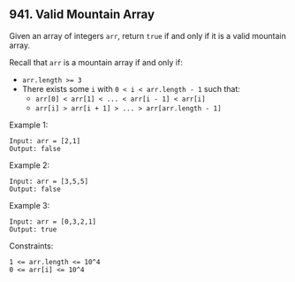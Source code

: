 ## 941. Valid Mountain Array

Given an array of integers `arr`, return `true` if and only if it is a valid mountain array.

Recall that `arr` is a mountain array if and only if:

- `arr.length >= 3`
- There exists some `i` with `0 < i < arr.length - 1` such that:
  - `arr[0] < arr[1] < ... < arr[i - 1] < arr[i]`
  - `arr[i] > arr[i + 1] > ... > arr[arr.length - 1]`

Example 1:

```
Input: arr = [2,1]
Output: false
```

Example 2:

```
Input: arr = [3,5,5]
Output: false
```

Example 3:

```
Input: arr = [0,3,2,1]
Output: true
```

Constraints:

```
1 <= arr.length <= 10^4
0 <= arr[i] <= 10^4
```
